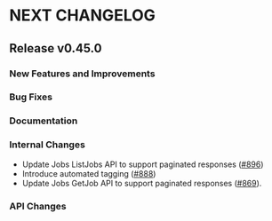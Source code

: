 # NEXT CHANGELOG

## Release v0.45.0

### New Features and Improvements

### Bug Fixes

### Documentation

### Internal Changes
* Update Jobs ListJobs API to support paginated responses ([#896](https://github.com/databricks/databricks-sdk-py/pull/896))
* Introduce automated tagging ([#888](https://github.com/databricks/databricks-sdk-py/pull/888))
* Update Jobs GetJob API to support paginated responses ([#869](https://github.com/databricks/databricks-sdk-py/pull/869)).

### API Changes
